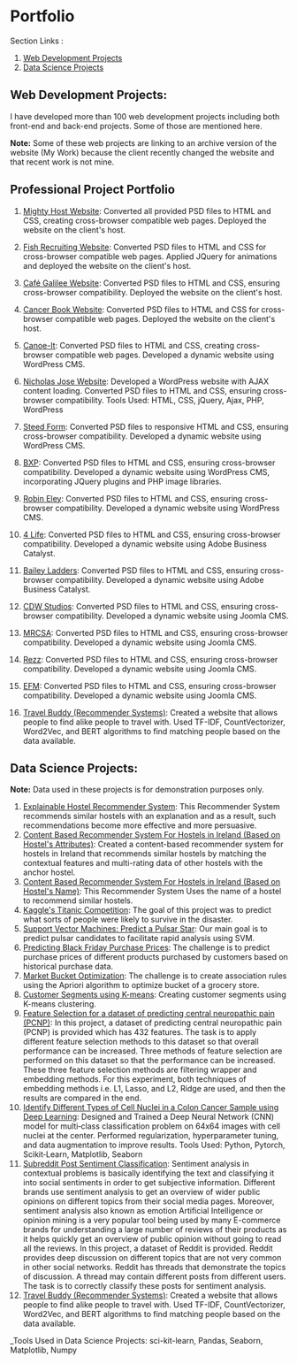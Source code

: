 # Portfolio

Section Links :

1. [Web Development Projects](https://github.com/shehzadahmedqureshi/portfolio/blob/master/README.md#web-development-projects)
2. [Data Science Projects](https://github.com/shehzadahmedqureshi/portfolio/blob/master/README.md#data-science-projects)

## Web Development Projects:

I have developed more than 100 web development projects including both front-end and back-end projects. Some of those are mentioned here.

**Note:** Some of these web projects are linking to an archive version of the website (My Work) because the client recently changed the website and that recent work is not mine.

## Professional Project Portfolio

1. [Mighty Host Website](http://mightyhost.com.au/): Converted all provided PSD files to HTML and CSS, creating cross-browser compatible web pages. Deployed the website on the client's host.

2. [Fish Recruiting Website](http://fishrecruiting.com.au/): Converted PSD files to HTML and CSS for cross-browser compatible web pages. Applied JQuery for animations and deployed the website on the client's host.

3. [Café Galilee Website](http://cafe-galilee.com/): Converted PSD files to HTML and CSS, ensuring cross-browser compatibility. Deployed the website on the client's host.

4. [Cancer Book Website](https://web.archive.org/web/20130507031825/http://cancerwhatnow.com.au/): Converted PSD files to HTML and CSS for cross-browser compatible web pages. Deployed the website on the client's host.

5. [Canoe-It](https://web.archive.org/web/20140518143442/http://www.canoeit.com.au/): Converted PSD files to HTML and CSS, creating cross-browser compatible web pages. Developed a dynamic website using WordPress CMS.

6. [Nicholas Jose Website](http://www.nicholasjose.com.au/): Developed a WordPress website with AJAX content loading. Converted PSD files to HTML and CSS, ensuring cross-browser compatibility. Tools Used: HTML, CSS, jQuery, Ajax, PHP, WordPress

7. [Steed Form](https://web.archive.org/web/20141218093624/http://steedform.com/): Converted PSD files to responsive HTML and CSS, ensuring cross-browser compatibility. Developed a dynamic website using WordPress CMS.

8. [BXP](https://web.archive.org/web/20170219165651/http://www.bxpinternational.com.au/): Converted PSD files to HTML and CSS, ensuring cross-browser compatibility. Developed a dynamic website using WordPress CMS, incorporating JQuery plugins and PHP image libraries.

9. [Robin Eley](https://web.archive.org/web/20140722064229/https://www.robineley.com/): Converted PSD files to HTML and CSS, ensuring cross-browser compatibility. Developed a dynamic website using WordPress CMS.

10. [4 Life](https://web.archive.org/web/20120222005048/http://4lifetraining.com.au/): Converted PSD files to HTML and CSS, ensuring cross-browser compatibility. Developed a dynamic website using Adobe Business Catalyst.

11. [Bailey Ladders](https://web.archive.org/web/20120229233712/https://www.baileyladders.com.au/): Converted PSD files to HTML and CSS, ensuring cross-browser compatibility. Developed a dynamic website using Adobe Business Catalyst.

12. [CDW Studios](https://web.archive.org/web/20150106012017/https://cdwstudios.com/): Converted PSD files to HTML and CSS, ensuring cross-browser compatibility. Developed a dynamic website using Joomla CMS.

13. [MRCSA](https://web.archive.org/web/20150227052234/http://mrcsa.com.au/): Converted PSD files to HTML and CSS, ensuring cross-browser compatibility. Developed a dynamic website using Joomla CMS.

14. [Rezz](https://web.archive.org/web/20140315203850/https://www.rezz.com.au/): Converted PSD files to HTML and CSS, ensuring cross-browser compatibility. Developed a dynamic website using Joomla CMS.

15. [EFM](https://web.archive.org/web/20130424094845/https://efm.net.au/): Converted PSD files to HTML and CSS, ensuring cross-browser compatibility. Developed a dynamic website using Joomla CMS.

16. [Travel Buddy (Recommender Systems)](https://github.com/shehzadahmedqureshi/portfolio/blob/master/Recommender_System_Models.ipynb): Created a website that allows people to find alike people to travel with. Used TF-IDF, CountVectorizer, Word2Vec, and BERT algorithms to find matching people based on the data available.

## Data Science Projects:

**Note:** Data used in these projects is for demonstration purposes only.

1. [Explainable Hostel Recommender System](https://github.com/shehzadahmedqureshi/portfolio/blob/master/Explainable_Hostel_Recommender_System.ipynb): This Recommender System recommends similar hostels with an explanation and as a result, such recommendations become more effective and more persuasive.
2. [Content Based Recommender System For Hostels in Ireland (Based on Hostel's Attributes)](https://github.com/shehzadahmedqureshi/portfolio/blob/master/Hostel_Recommender_System.ipynb): Created a content-based recommender system for hostels in Ireland that recommends similar hostels by matching the contextual features and multi-rating data of other hostels with the anchor hostel.
3. [Content Based Recommender System For Hostels in Ireland (Based on Hostel's Name)](https://github.com/shehzadahmedqureshi/portfolio/blob/master/hostel_recommender_system_based_on_hostel_name.ipynb): This Recommender System Uses the name of a hostel to recommend similar hostels.
4. [Kaggle's Titanic Competition](https://github.com/shehzadahmedqureshi/portfolio/blob/master/titanic/titanic.ipynb): The goal of this project was to predict what sorts of people were likely to survive in the disaster.
5. [Support Vector Machines: Predict a Pulsar Star](https://github.com/shehzadahmedqureshi/portfolio/blob/master/pulsar_star/support_vector_machines.ipynb): Our main goal is to predict pulsar candidates to facilitate rapid analysis using SVM.
6. [Predicting Black Friday Purchase Prices](https://github.com/shehzadahmedqureshi/portfolio/blob/master/black_friday/black_friday.ipynb): The challenge is to predict purchase prices of different products purchased by customers based on historical purchase data.
7. [Market Bucket Optimization](https://github.com/shehzadahmedqureshi/portfolio/blob/master/association_rule_learning/apriori_groceries.ipynb): The challenge is to create association rules using the Apriori algorithm to optimize bucket of a grocery store.
8. [Customer Segments using K-means](https://github.com/shehzadahmedqureshi/portfolio/blob/master/kmeans_clustering/customer_segments_kmeans.ipynb): Creating customer segments using K-means clustering.
9. [Feature Selection for a dataset of predicting central neuropathic pain (PCNP)](https://github.com/shehzadahmedqureshi/portfolio/blob/master/ml-feature-selection/fs.ipynb): In this project, a dataset of predicting central neuropathic pain (PCNP) is provided which has 432 features. The task is to apply different feature selection methods to this dataset so that overall performance can be increased. Three methods of feature selection are performed on this dataset so that the performance can be increased. These three feature selection methods are filtering wrapper and embedding methods. For this experiment, both techniques of embedding methods i.e. L1, Lasso, and L2, Ridge are used, and then the results are compared in the end.
10. [Identify Different Types of Cell Nuclei in a Colon Cancer Sample using Deep Learning](https://www.kaggle.com/shahzadqureshi/competitions): Designed and Trained a Deep Neural Network (CNN) model for multi‑class classification problem on 64x64 images with cell nuclei at the center. Performed regularization, hyperparameter tuning, and data augmentation to improve results. Tools Used: Python, Pytorch, Scikit‑Learn, Matplotlib, Seaborn
11. [Subreddit Post Sentiment Classification](https://github.com/shehzadahmedqureshi/portfolio/blob/master/post-sentiment-classification/psc.ipynb): Sentiment analysis in contextual problems is basically identifying the text and classifying it into social sentiments in order to get subjective information. Different brands use sentiment analysis to get an overview of wider public opinions on different topics from their social media pages. Moreover, sentiment analysis also known as emotion Artificial Intelligence or opinion mining is a very popular tool being used by many E-commerce brands for understanding a large number of reviews of their products as it helps quickly get an overview of public opinion without going to read all the reviews. In this project, a dataset of Reddit is provided. Reddit provides deep discussion on different topics that are not very common in other social networks. Reddit has threads that demonstrate the topics of discussion. A thread may contain different posts from different users. The task is to correctly classify these posts for sentiment analysis.
12. [Travel Buddy (Recommender Systems)](https://github.com/shehzadahmedqureshi/portfolio/blob/master/Recommender_System_Models.ipynb): Created a website that allows people to find alike people to travel with. Used TF-IDF, CountVectorizer, Word2Vec, and BERT algorithms to find matching people based on the data available.

_Tools Used in Data Science Projects: sci-kit-learn, Pandas, Seaborn, Matplotlib, Numpy
